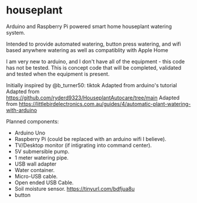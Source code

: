 # houseplant
Arduino and Raspberry Pi powered smart home houseplant watering system.

Intended to provide automated watering, button press watering,
and wifi based anywhere watering as well as compatiblity with Apple Home 

I am very new to arduino, and I don't have all of the equipment - this code has not be tested. 
This is concept code that will be completed, validated and tested when the equipment is present. 

Initially inspired by @b_turner50: tiktok
Adapted from arduino's tutorial
Adapted from https://github.com/ryderd9323/HouseplantAutocare/tree/main
Adapted from https://littlebirdelectronics.com.au/guides/4/automatic-plant-watering-with-arduino

 Planned components:
- Arduino Uno 
- Raspberry Pi (could be replaced with an arduino wifi I believe).
- TV/Desktop monitor (if intigrating into command center).
- 5V submersible pump.
- 1 meter watering pipe.
- USB wall adapter
- Water container.
- Micro-USB cable.
- Open ended USB Cable.
- Soil moisture sensor. https://tinyurl.com/bdfjua8u
- button
